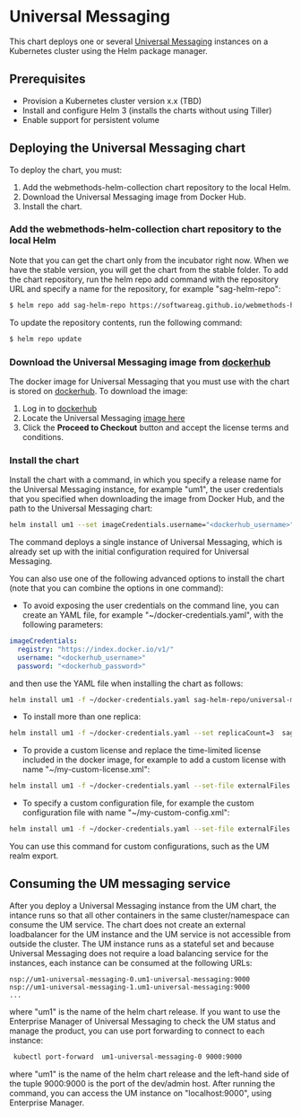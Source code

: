 # Universal Messaging
This chart deploys one or several [Universal Messaging](https://www.softwareag.com/corporate/products/az/universal_messaging/default.html) instances on a Kubernetes cluster using the Helm package manager.

## Prerequisites
- Provision a Kubernetes cluster version x.x (TBD)
- Install and configure Helm 3 (installs the charts without using Tiller)
- Enable support for persistent volume

## Deploying the Universal Messaging chart
To deploy the chart, you must:
1. Add the webmethods-helm-collection chart repository to the local Helm.
2. Download the Universal Messaging image from Docker Hub.
3. Install the chart.

### Add the webmethods-helm-collection chart repository to the local Helm
Note that you can get the chart only from the incubator right now. When we have the stable version, you will get the chart from the stable folder.
To add the chart repository, run the helm repo add command with the repository URL and specify a name for the repository, for example "sag-helm-repo":
```bash
$ helm repo add sag-helm-repo https://softwareag.github.io/webmethods-helm-collection/charts-repo/incubator
```
To update the repository contents, run the following command:
```bash
$ helm repo update
```
### Download the Universal Messaging image from [dockerhub](https://hub.docker.com)
The docker image for Universal Messaging that you must use with the chart is stored on [dockerhub](https://hub.docker.com). To download the image:
1. Log in to [dockerhub](https://hub.docker.com)
2. Locate the Universal Messaging [image here](https://hub.docker.com/_/softwareag-universalmessaging-server)
3. Click the **Proceed to Checkout** button and accept the license terms and conditions.

### Install the chart
Install the chart with a command, in which you specify a release name for the Universal Messaging instance, for example "um1", the user credentials that you specified when downloading the image from Docker Hub, and the path to the Universal Messaging chart:
```bash
helm install um1 --set imageCredentials.username="<dockerhub_username>" --set imageCredentials.password="<dockerhub_password>"  sag-helm-repo/universal-messaging
```
The command deploys a single instance of Universal Messaging, which is already set up with the initial configuration required for Universal Messaging.

You can also use one of the following advanced options to install the chart (note that you can combine the options in one command):
- To avoid exposing the user credentials on the command line, you can create an YAML file, for example "~/docker-credentials.yaml", with the following parameters:
```yaml
imageCredentials:
  registry: "https://index.docker.io/v1/"
  username: "<dockerhub_username>"
  password: "<dockerhub_password>"
```
and then use the YAML file when installing the chart as follows:
```bash
helm install um1 -f ~/docker-credentials.yaml sag-helm-repo/universal-messaging
```
- To install more than one replica:
``` bash
helm install um1 -f ~/docker-credentials.yaml --set replicaCount=3  sag-helm-repo/universal-messaging
```
- To provide a custom license and replace the time-limited license included in the docker image, for example to add a custom license with name "~/my-custom-license.xml":
``` bash
helm install um1 -f ~/docker-credentials.yaml --set-file externalFiles.licenseFile=~/my-custom-license.xml   sag-helm-repo/universal-messaging
```
- To specify a custom configuration file, for example the custom configuration file with name "~/my-custom-config.xml":
``` bash
helm install um1 -f ~/docker-credentials.yaml --set-file externalFiles.configFile="~/my-custom-config.xml" sag-helm-repo/universal-messaging
```
You can use this command for custom configurations, such as the UM realm export.

## Consuming the UM messaging service
After you deploy a Universal Messaging instance from the UM chart, the intance runs so that all other containers in the same cluster/namespace can consume the UM service. The chart does not create an external loadbalancer for the UM instance and the UM service is not accessible from outside the cluster.
The UM instance runs as a stateful set and because Universal Messaging does not require a load balancing service for the instances, each instance can be consumed at the following URLs:
```
nsp://um1-universal-messaging-0.um1-universal-messaging:9000
nsp://um1-universal-messaging-1.um1-universal-messaging:9000
...
```
where "um1" is the name of the helm chart release.
If you want to use the Enterprise Manager of Universal Messaging to check the UM status and manage the product, you can use port forwarding to connect to each instance:
```bash
 kubectl port-forward  um1-universal-messaging-0 9000:9000
```
where "um1" is the name of the helm chart release and the left-hand side of the tuple 9000:9000 is the port of the dev/admin host. After running the command, you can access the UM instance on "localhost:9000", using Enterprise Manager.
